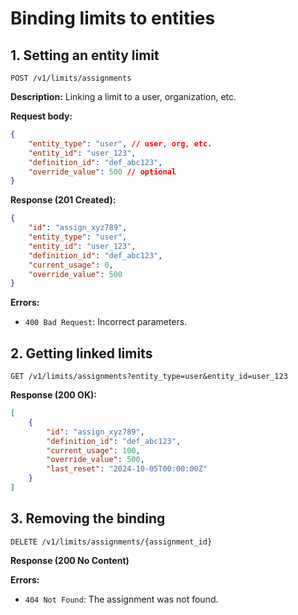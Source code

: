 # Binding limits to entities

## 1. Setting an entity limit

`POST /v1/limits/assignments`

**Description:** Linking a limit to a user, organization, etc.

**Request body:**
```json
{
    "entity_type": "user", // user, org, etc.
    "entity_id": "user_123",
    "definition_id": "def_abc123",
    "override_value": 500 // optional
}
```

**Response (201 Created):**
```json
{
    "id": "assign_xyz789",
    "entity_type": "user",
    "entity_id": "user_123",
    "definition_id": "def_abc123",
    "current_usage": 0,
    "override_value": 500
}
```

**Errors:**
- `400 Bad Request`: Incorrect parameters.

## 2. Getting linked limits

`GET /v1/limits/assignments?entity_type=user&entity_id=user_123`

**Response (200 OK):**
```json
[
    {
        "id": "assign_xyz789",
        "definition_id": "def_abc123",
        "current_usage": 100,
        "override_value": 500,
        "last_reset": "2024-10-05T00:00:00Z"
    }
]
```

## 3. Removing the binding

`DELETE /v1/limits/assignments/{assignment_id}`

**Response (200 No Content)**

**Errors:**
- `404 Not Found`: The assignment was not found.
